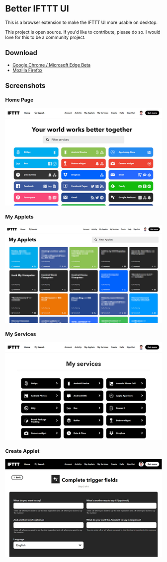 # Better IFTTT UI

This is a browser extension to make the IFTTT UI more usable on desktop.

This project is open source. If you'd like to contribute, please do so. I would love for this to be a community project.

## Download

- [Google Chrome / Microsoft Edge Beta](https://chrome.google.com/webstore/detail/diopohabmpmmpdabhghdpjnkhlicfjnp)
- [Mozilla Firefox](https://addons.mozilla.org/en-US/firefox/addon/better-ifttt-ui/)

## Screenshots

### Home Page
![Home Page](Screenshots/HomePage.jpg "Home Page")

### My Applets
![My Applets](Screenshots/MyApplets.jpg "My Applets")

### My Services
![My Services](Screenshots/MyServices.jpg "My Services")

### Create Applet
![Create Applet](Screenshots/CreateApplet.jpg "Create Applet")